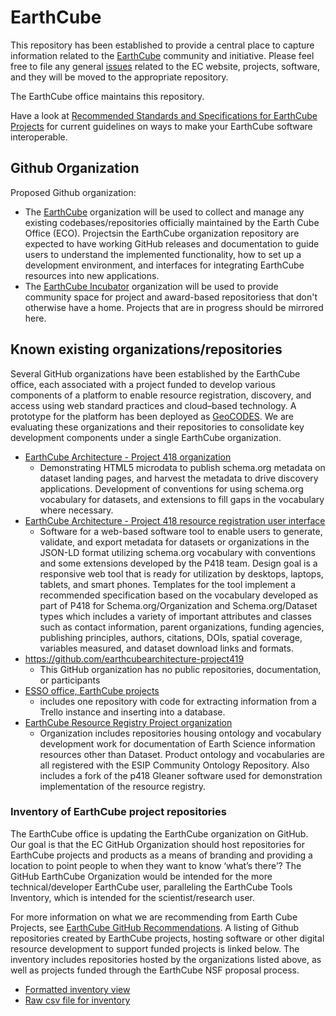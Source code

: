 # EarthCube

This repository has been established to provide a central place to capture information related to the [EarthCube](https://www.earthcube.org) community and initiative.  Please feel free to file any general [issues](https://github.com/earthcube/earthcube/issues) related to the EC website, projects, software, and they will be moved to the appropriate repository.

The EarthCube office maintains this repository.

Have a look at [Recommended Standards and Specifications for EarthCube Projects](https://docs.google.com/document/d/10mbjwMeD6yB3qm-ZBcId3GycfHwbXoshf1Z_nMxvzPI) for current guidelines on ways to make your EarthCube software interoperable.


## Github Organization
Proposed Github organization:

* The [EarthCube](https://github.com/earthcube) organization will be used to collect and manage any existing codebases/repositories officially maintained by the Earth Cube Office (ECO).  Projectsin the EarthCube organization repository are expected to have working GitHub releases and documentation to guide users to understand the implemented functionality, how to set up a development environment, and interfaces for integrating EarthCube resources into new applications.
* The [EarthCube Incubator](https://github.com/earthcube-incubator) organization will be used to provide community space for project and award-based repositoriess that don't otherwise have a home. Projects that are in progress should be mirrored here.

## Known existing organizations/repositories

Several GitHub organizations have been established by the EarthCube office, each associated with a project funded to develop various components of a platform to enable resource registration, discovery, and access using web standard practices and cloud–based technology. A prototype for the platform has been deployed as [GeoCODES](https://www.earthcube.org/geocodes). We are evaluating these organizations and their repositories to consolidate key development components under a single EarthCube organization.

* [EarthCube Architecture - Project 418 organization](https://github.com/earthcubearchitecture-project418)
    * Demonstrating HTML5 microdata to publish schema.org metadata on dataset landing pages, and harvest the metadata to drive discovery applications. Development of conventions for using schema.org vocabulary for datasets, and extensions to fill gaps in the vocabulary where necessary. 
* [EarthCube Architecture - Project 418 resource registration user interface](https://github.com/earthcubearchitecture-project418gui)
    * Software for a web-based software tool to enable users to generate, validate, and export metadata for datasets or organizations in the JSON-LD format utilizing schema.org vocabulary with conventions and some extensions developed by the P418 team. Design goal is a responsive web tool that is ready for utilization by desktops, laptops, tablets, and smart phones.  Templates for the tool implement a recommended specification based on the vocabulary developed as part of P418 for Schema.org/Organization and Schema.org/Dataset types which includes a variety of important attributes and classes such as contact information, parent organizations, funding agencies, publishing principles, authors, citations, DOIs, spatial coverage, variables measured, and dataset download links and formats.
* https://github.com/earthcubearchitecture-project419
    * This GitHub organization has no public repositories, documentation, or participants 
* [ESSO office, EarthCube projects](https://github.com/earthcubearchitecture-ecprojects)
    * includes one repository with code for extracting information from a Trello instance and inserting into a database.
* [EarthCube Resource Registry Project organization](https://github.com/earthcubearchitecture-ecresourcereg)
    * Organization includes repositories housing ontology and vocabulary development work for documentation of Earth Science information resources other than Dataset. Product ontology and vocabularies are all registered with the ESIP Community Ontology Repository. Also includes a fork of the p418 Gleaner software used for demonstration implementation of the resource registry. 

### Inventory of EarthCube project repositories

The EarthCube office is updating the EarthCube organization on GitHub. Our goal is that the EC GitHub Organization should host repositories for EarthCube projects and products as a means of branding and providing a location to point people to when they want to know ‘what’s there’?  The GitHub EarthCube Organization would be intended for the more technical/developer EarthCube user, paralleling the EarthCube Tools Inventory, which is intended for the scientist/research user. 

For more information on what we are recommending from Earth Cube Projects, see [EarthCube GitHub Recommendations](https://docs.google.com/document/d/1j5XRXSVjTnPTzmaxuHX3Ce8eVPwTpanh3sSdQPagt94).  A listing of Github repositories created by EarthCube projects, hosting software or other digital resource development to support funded projects is linked below.  The inventory includes repositories hosted by the organizations listed above, as well as projects funded through the EarthCube NSF proposal process.

* [Formatted inventory view](https://earthcube.github.io/earthcube/RepositoryInventory.html)
* [Raw csv file for inventory](https://raw.githubusercontent.com/earthcube/earthcube/gh-pages/ECGitRepositoryInventory.csv)